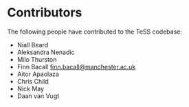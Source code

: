 # Contributors

The following people have contributed to the TeSS codebase:

* Niall Beard
* Aleksandra Nenadic
* Milo Thurston
* Finn Bacall <finn.bacall@manchester.ac.uk>
* Aitor Apaolaza
* Chris Child
* Nick May
* Daan van Vugt
